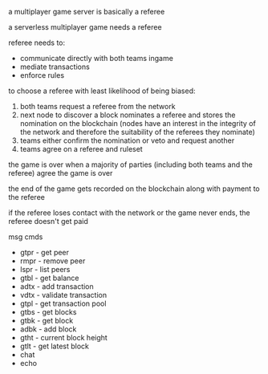 

a multiplayer game server is basically a referee

a serverless multiplayer game needs a referee

referee needs to:
- communicate directly with both teams ingame
- mediate transactions
- enforce rules

to choose a referee with least likelihood of being biased:
1) both teams request a referee from the network
2) next node to discover a block nominates a referee and stores the nomination on the blockchain (nodes have an interest in the integrity of the network and therefore the suitability of the referees they nominate)
3) teams either confirm the nomination or veto and request another
4) teams agree on a referee and ruleset

the game is over when a majority of parties (including both teams and the referee) agree the game is over

the end of the game gets recorded on the blockchain along with payment to the referee

if the referee loses contact with the network or the game never ends, the referee doesn't get paid

msg cmds
- gtpr - get peer
- rmpr - remove peer
- lspr - list peers
- gtbl - get balance
- adtx - add transaction
- vdtx - validate transaction
- gtpl - get transaction pool
- gtbs - get blocks
- gtbk - get block
- adbk - add block
- gtht - current block height
- gtlt - get latest block
- chat
- echo
